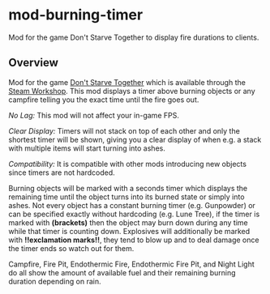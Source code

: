 # mod-burning-timer

Mod for the game Don't Starve Together to display fire durations to clients.

## Overview

Mod for the game [Don't Starve Together][] which is available through the
[Steam Workshop][]. This mod displays a timer above burning objects or any
campfire telling you the exact time until the fire goes out.

_No Lag:_ This mod will not affect your in-game FPS.

_Clear Display:_ Timers will not stack on top of each other and only the
shortest timer will be shown, giving you a clear display of when e.g. a stack
with multiple items will start turning into ashes.

_Compatibility:_ It is compatible with other mods introducing new objects since
timers are not hardcoded.

Burning objects will be marked with a seconds timer which displays the remaining
time until the object turns into its burned state or simply into ashes. Not
every object has a constant burning timer (e.g. Gunpowder) or can be specified
exactly without hardcoding (e.g. Lune Tree), if the timer is marked with
**(brackets)** then the object may burn down during any time while that timer is
counting down. Explosives will additionally be marked with **!!exclamation
marks!!**, they tend to blow up and to deal damage once the timer ends so watch
out for them.

Campfire, Fire Pit, Endothermic Fire, Endothermic Fire Pit, and Night Light do
all show the amount of available fuel and their remaining burning duration
depending on rain.

[don't starve together]: https://www.klei.com/games/dont-starve-together
[steam workshop]: https://steamcommunity.com/sharedfiles/filedetails/?id=2525856394
